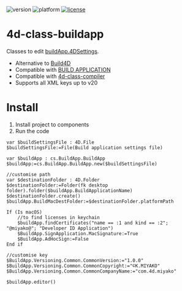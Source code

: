 ![version](https://img.shields.io/badge/version-20%2B-E23089)
![platform](https://img.shields.io/static/v1?label=platform&message=mac-intel%20|%20mac-arm%20|%20win-64&color=blue)
[![license](https://img.shields.io/github/license/miyako/4d-plugin-jwt)](LICENSE)

# 4d-class-buildapp
Classes to edit [buildApp.4DSettings](https://doc.4d.com/4Dv20/4D/20/4D-XML-Keys-BuildApplication.100-6335734.en.html).

* Alternative to [Build4D](https://github.com/4d-depot/Build4D)
* Compatible with [BUILD APPLICATION](https://doc.4d.com/4Dv20/4D/20.2/BUILD-APPLICATION.301-6720787.en.html)
* Compatible with [4d-class-compiler](https://github.com/miyako/4d-class-compiler)
* Supports all XML keys up to v20

# Install

1. Install project to components
1. Run the code

```4d
var $buildSettingsFile : 4D.File
$buildSettingsFile:=File(Build application settings file)

var $buildApp : cs.BuildApp.BuildApp
$buildApp:=cs.BuildApp.BuildApp.new($buildSettingsFile)

//customise path
var $destinationFolder : 4D.Folder
$destinationFolder:=Folder(fk desktop folder).folder($buildApp.BuildApplicationName)
$destinationFolder.create()
$buildApp.BuildMacDestFolder:=$destinationFolder.platformPath

If (Is macOS)
	//to find licenses in keychain
	$buildApp.findCertificates("name == :1 and kind == :2"; "@miyako@"; "Developer ID Application")
	$BuildApp.SignApplication.MacSignature:=True
	$BuildApp.AdHocSign:=False
End if 

//customise key
$BuildApp.Versioning.Common.CommonVersion:="1.0.0"
$BuildApp.Versioning.Common.CommonCopyright:="©︎K.MIYAKO"
$BuildApp.Versioning.Common.CommonCompanyName:="com.4d.miyako"

$buildApp.editor()
```
